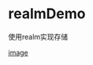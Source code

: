 # realmDemo
使用realm实现存储

[image](https://github.com/SCJMENGMENG/realmDemo/blob/master/realmGIF.gif)

